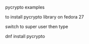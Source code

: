 pycrypto examples

to install pycrypto library on fedora 27

switch to super user then type

dnf install pycrypto
